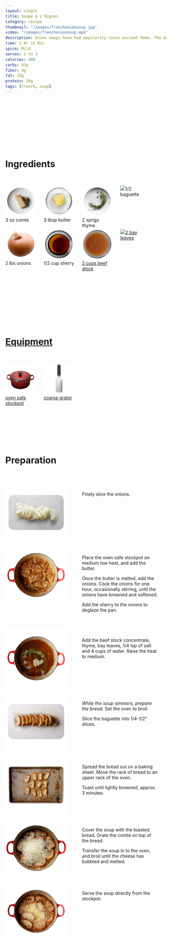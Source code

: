 ```yaml
---
layout: single
title: Soupe á L'Oignon
category: recipe
thumbnail: "/images/frenchonionsoup.jpg"
video: "/images/frenchonionsoup.mp4"
description: Onion soups have had popularity since ancient Rome. The modern version we eat today originates in France in the 18th century. Onions are cooked in butter until tenderly sweet and simmered with beef stock and herbs. Topped with baguette and bubbly comté, this dish is indulgent with flavor.
time: 1 Hr 15 Min
spice: Mild
serves: 2 to 3
calories: 600
carbs: 43g
fiber: 4g
fat: 32g
protein: 20g
tags: [french, soup]
---
```

<div id= "ingredienthdr">
<h1>Ingredients</h1>
</div>

<div id="ingredients">
<div id="ingredientone"><img src="/images/comte.jpeg"/> 3 oz comte </div>
<div id="ingredienttwo"><img src="/images/butter.jpeg"/>3 tbsp butter</div>
<div id="ingredientthree"><img src="/images/thyme.jpeg"/>2 sprigs thyme</div>
<div id="ingredientfour"><img src="/images/halfbaguette.jpeg"/>1/2 baguette</div>
</div>

<div id="ingredients">
<div id="ingredientone"><img src="/images/onion.jpeg"/>2 lbs onions</div>
<div id="ingredienttwo"><img src="/images/sherry.jpeg"/>1/2 cup sherry</div>
<div id="ingredientthree"><a href="https://www.amazon.com/Savory-Choice-Liquid-Concentrate-5-1-Ounce/dp/B001E5E2AO/ref=as_li_ss_tl?_encoding=UTF8&refRID=QTSEFQATQ02TWP5SFRCX&th=1&linkCode=ll1&tag=cilalime09-20&linkId=88ebb56f1d43ae9b7cc9ca720f569f52"/><img src="/images/beefstock.jpeg"/>2 cups beef stock</div>
<div id="ingredientfour"><a href="https://www.amazon.com/gp/product/B0012BS9F4/ref=as_li_ss_tl?ie=UTF8&fpl=fresh&pf_rd_m=ATVPDKIKX0DER&pf_rd_s=&pf_rd_r=9Q6JR4SW7WJBXJX4X3E0&pf_rd_t=36701&pf_rd_p=a6aaf593-1ba4-4f4e-bdcc-0febe090b8ed&pf_rd_i=desktop&th=1&linkCode=ll1&tag=cilalime09-20&linkId=a1cd7a589a20afee62dac0276ee7ed22"/><img src="/images/bay.jpeg"/>2 bay leaves</div>
</div>

<div id= "equipmenthdr">
<h1>Equipment</h1>
</div>

<div id="equipment">
<div id="equipmentone"><a href="https://www.amazon.com/Creuset-Signature-Round-French-Truffle/dp/B0076NOFSC/ref=as_li_ss_tl?s=kitchen&rps=1&ie=UTF8&qid=1481598867&sr=1-38&keywords=le+creuset&refinements=p_85:2470955011&th=1&linkCode=ll1&tag=cilalime09-20&linkId=9987204213f6c7ac4d1e12889972e623"><img src="/images/stockpot.jpeg"/>oven safe stockpot </a></div>
<div id="equipmenttwo"><a href="https://www.amazon.com/Microplane-35009-Medium-Ribbon-Grater/dp/B00009WE3V/ref=as_li_ss_tl?s=kitchen&ie=UTF8&qid=1482039177&sr=1-10&keywords=microplane&linkCode=ll1&tag=cilalime09-20&linkId=e0f7f0f676e7565f4b0f1ff0b4f8c1f6"><img src="/images/coarsegrater.jpeg"/>coarse grater </a></div>
</div>

<div id="preparation">
<h1>Preparation</h1>
</div>

<div id="instruction">
<div id="image"><img src="/images/frenchonionsoup1.jpeg"/> </div>
<div id="step">Finely slice the onions.</div>
</div>

<div id="instruction">
<div id="image"><img src="/images/frenchonionsoup2.jpeg"/> </div>
<div id="step">Place the oven safe stockpot on medium low heat, and add the butter.
<p>Once the butter is melted, add the onions. Cook the onions for one hour, occasionally stirring, until the onions have browned and softened.</p>
<p>Add the sherry to the onions to deglaze the pan.</p></div>
</div>

<div id="instruction">
<div id="image"><img src="/images/frenchonionsoup3.jpeg"/> </div>
<div id="step">Add the beef stock concentrate, thyme, bay leaves, 1/4 tsp of salt and 4 cups of water. Raise the heat to medium.</div>
</div>

<div id="instruction">
<div id="image"><img src="/images/frenchonionsoup4.jpeg"/> </div>
<div id="step"><i>While the soup simmers, prepare the bread.</i> Set the oven to broil.
<p>Slice the baguette into 1/4-1/2" slices.</p></div>
</div>

<div id="instruction">
<div id="image"><img src="/images/frenchonionsoup5.jpeg"/> </div>
<div id="step">Spread the bread out on a baking sheet. Move the rack of bread to an upper rack of the oven.
<p>Toast until lightly browned, approx. 3 minutes.</p></div>
</div>

<div id="instruction">
<div id="image"><img src="/images/frenchonionsoup6.jpeg"/> </div>
<div id="step">Cover the soup with the toasted bread. Grate the comté on top of the bread.
<p>Transfer the soup in to the oven, and broil until the cheese has bubbled and melted.</p></div>
</div>

<div id="instruction">
<div id="image"><img src="/images/frenchonionsoup7.jpeg"/> </div>
<div id="step">Serve the soup directly from the stockpot.</div>
</div>

<style>
#ingredienthdr { margin-top:200px; margin-bottom: 50px; font-family: $serif;}

#ingredients { width: 95%; display:inline-block;}
#ingredientone { width: 20%; float:left;}
#ingredienttwo { width: 20%; float:left; margin-left: 5%;}
#ingredientthree { width:20%; float:left; margin-left: 5%;}
#ingredientfour { width:20%; float:left; margin-left: 5%;}
.clear {clear:both;}

#equipmenthdr { margin-top:200px; margin-bottom:50px; font-family: $serif;}

#equipment { width: 95%; display:inline-block;}
#equipmentone { width: 20%; float:left;}
#equipmenttwo { width: 20%; float:left; margin-left: 5%;}
#equipmentthree { width:20%; float:left; margin-left: 5%;}
#equipmentfour { width:20%; float:left; margin-left: 5%;}
.clear {clear:both;}

#preparation { margin-top: 150px; margin-bottom: 50px; font-family: $serif;}

#instruction { width:95%; display:inline-block;}
#image { width: 40%; float:left;}
#step { width: 50%; float:right; margin-top: 30px; margin-bottom: 30px;}
.clear {clear:both;}
</style>
